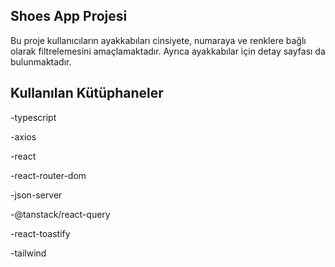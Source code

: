 ## Shoes App Projesi

Bu proje kullanıcıların ayakkabıları cinsiyete, numaraya ve renklere bağlı olarak filtrelemesini amaçlamaktadır. Ayrıca ayakkabılar için detay sayfası da bulunmaktadır.

## Kullanılan Kütüphaneler

-typescript

-axios

-react

-react-router-dom

-json-server

-@tanstack/react-query

-react-toastify

-tailwind
